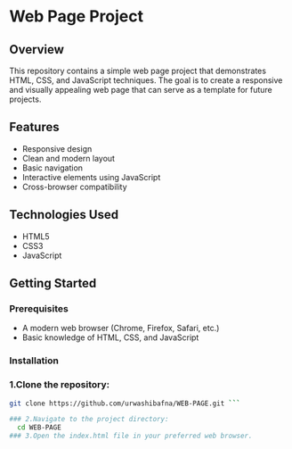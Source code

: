 
# Web Page Project

## Overview

This repository contains a simple web page project that demonstrates HTML, CSS, and JavaScript techniques. The goal is to create a responsive and visually appealing web page that can serve as a template for future projects.

## Features

- Responsive design
- Clean and modern layout
- Basic navigation
- Interactive elements using JavaScript
- Cross-browser compatibility

## Technologies Used

- HTML5
- CSS3
- JavaScript

## Getting Started

### Prerequisites

- A modern web browser (Chrome, Firefox, Safari, etc.)
- Basic knowledge of HTML, CSS, and JavaScript

### Installation

 ### 1.Clone the repository:
   ```bash
   git clone https://github.com/urwashibafna/WEB-PAGE.git ```

 ### 2.Navigate to the project directory:
     cd WEB-PAGE
 ### 3.Open the index.html file in your preferred web browser.


